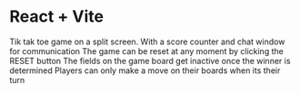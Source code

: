 # React + Vite
Tik tak toe game on a split screen. With a score counter and chat window for communication
The game can be reset at any moment by clicking the RESET button 
The fields on the game board get inactive once the winner is determined
Players can only make a move on their boards when its their turn
